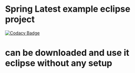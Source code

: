 # Spring Latest example eclipse project

[![Codacy Badge](https://api.codacy.com/project/badge/Grade/7fdeee4de15a421ab55eab1248bd6af6)](https://www.codacy.com/app/vinstonpandiyan/springexample?utm_source=github.com&utm_medium=referral&utm_content=vinstonpandiyan/springexample&utm_campaign=badger)

# can be downloaded and use it eclipse without any setup
